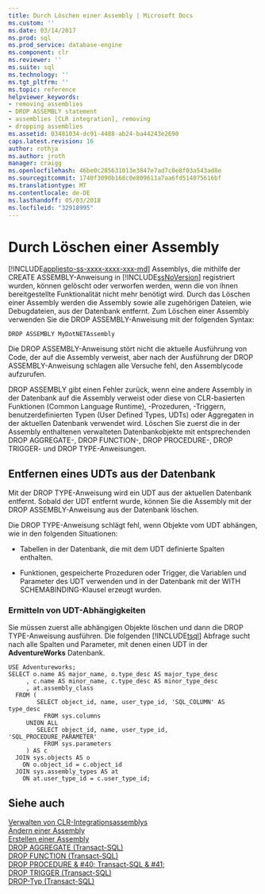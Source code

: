 ```yaml
---
title: Durch Löschen einer Assembly | Microsoft Docs
ms.custom: ''
ms.date: 03/14/2017
ms.prod: sql
ms.prod_service: database-engine
ms.component: clr
ms.reviewer: ''
ms.suite: sql
ms.technology: ''
ms.tgt_pltfrm: ''
ms.topic: reference
helpviewer_keywords:
- removing assemblies
- DROP ASSEMBLY statement
- assemblies [CLR integration], removing
- dropping assemblies
ms.assetid: 03481034-dc91-4488-ab24-ba44243e2690
caps.latest.revision: 16
author: rothja
ms.author: jroth
manager: craigg
ms.openlocfilehash: 46be0c285631013e3847e7ad7c0e8f03a543ad8e
ms.sourcegitcommit: 1740f3090b168c0e809611a7aa6fd514075616bf
ms.translationtype: MT
ms.contentlocale: de-DE
ms.lasthandoff: 05/03/2018
ms.locfileid: "32918995"
---
```

# <a name="dropping-an-assembly"></a>Durch Löschen einer Assembly
[!INCLUDE[appliesto-ss-xxxx-xxxx-xxx-md](../../../includes/appliesto-ss-xxxx-xxxx-xxx-md.md)]
  Assemblys, die mithilfe der CREATE ASSEMBLY-Anweisung in [!INCLUDE[ssNoVersion](../../../includes/ssnoversion-md.md)] registriert wurden, können gelöscht oder verworfen werden, wenn die von ihnen bereitgestellte Funktionalität nicht mehr benötigt wird. Durch das Löschen einer Assembly werden die Assembly sowie alle zugehörigen Dateien, wie Debugdateien, aus der Datenbank entfernt. Zum Löschen einer Assembly verwenden Sie die DROP ASSEMBLY-Anweisung mit der folgenden Syntax:  
  
```  
DROP ASSEMBLY MyDotNETAssembly  
```  
  
 Die DROP ASSEMBLY-Anweisung stört nicht die aktuelle Ausführung von Code, der auf die Assembly verweist, aber nach der Ausführung der DROP ASSEMBLY-Anweisung schlagen alle Versuche fehl, den Assemblycode aufzurufen.  
  
 DROP ASSEMBLY gibt einen Fehler zurück, wenn eine andere Assembly in der Datenbank auf die Assembly verweist oder diese von CLR-basierten Funktionen (Common Language Runtime), -Prozeduren, -Triggern, benutzerdefinierten Typen (User Defined Types, UDTs) oder Aggregaten in der aktuellen Datenbank verwendet wird. Löschen Sie zuerst die in der Assembly enthaltenen verwalteten Datenbankobjekte mit entsprechenden DROP AGGREGATE-, DROP FUNCTION-, DROP PROCEDURE-, DROP TRIGGER- und DROP TYPE-Anweisungen.  
  
## <a name="removing-a-udt-from-the-database"></a>Entfernen eines UDTs aus der Datenbank  
 Mit der DROP TYPE-Anweisung wird ein UDT aus der aktuellen Datenbank entfernt. Sobald der UDT entfernt wurde, können Sie die Assembly mit der DROP ASSEMBLY-Anweisung aus der Datenbank löschen.  
  
 Die DROP TYPE-Anweisung schlägt fehl, wenn Objekte vom UDT abhängen, wie in den folgenden Situationen:  
  
-   Tabellen in der Datenbank, die mit dem UDT definierte Spalten enthalten.  
  
-   Funktionen, gespeicherte Prozeduren oder Trigger, die Variablen und Parameter des UDT verwenden und in der Datenbank mit der WITH SCHEMABINDING-Klausel erzeugt wurden.  
  
### <a name="finding-udt-dependencies"></a>Ermitteln von UDT-Abhängigkeiten  
 Sie müssen zuerst alle abhängigen Objekte löschen und dann die DROP TYPE-Anweisung ausführen. Die folgenden [!INCLUDE[tsql](../../../includes/tsql-md.md)] Abfrage sucht nach alle Spalten und Parameter, mit denen einen UDT in der **AdventureWorks** Datenbank.  
  
```  
USE Adventureworks;  
SELECT o.name AS major_name, o.type_desc AS major_type_desc  
     , c.name AS minor_name, c.type_desc AS minor_type_desc  
     , at.assembly_class  
  FROM (  
        SELECT object_id, name, user_type_id, 'SQL_COLUMN' AS type_desc  
          FROM sys.columns  
     UNION ALL  
        SELECT object_id, name, user_type_id, 'SQL_PROCEDURE_PARAMETER'  
          FROM sys.parameters  
     ) AS c  
  JOIN sys.objects AS o  
    ON o.object_id = c.object_id  
  JOIN sys.assembly_types AS at  
    ON at.user_type_id = c.user_type_id;   
```  
  
## <a name="see-also"></a>Siehe auch  
 [Verwalten von CLR-Integrationsassemblys](../../../relational-databases/clr-integration/assemblies/managing-clr-integration-assemblies.md)   
 [Ändern einer Assembly](../../../relational-databases/clr-integration/assemblies/altering-an-assembly.md)   
 [Erstellen einer Assembly](../../../relational-databases/clr-integration/assemblies/creating-an-assembly.md)   
 [DROP AGGREGATE &#40;Transact-SQL&#41;](../../../t-sql/statements/drop-aggregate-transact-sql.md)   
 [DROP FUNCTION &#40;Transact-SQL&#41;](../../../t-sql/statements/drop-function-transact-sql.md)   
 [DROP PROCEDURE & #40; Transact-SQL & #41;](../../../t-sql/statements/drop-procedure-transact-sql.md)   
 [DROP TRIGGER &#40;Transact-SQL&#41;](../../../t-sql/statements/drop-trigger-transact-sql.md)   
 [DROP-Typ &#40;Transact-SQL&#41;](../../../t-sql/statements/drop-type-transact-sql.md)  
  
  

